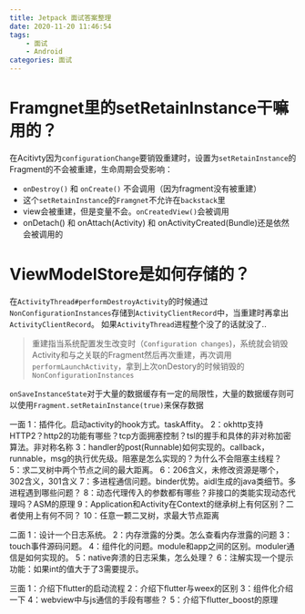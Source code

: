 ```yaml
---
title: Jetpack 面试答案整理
date: 2020-11-20 11:46:54
tags:
    - 面试
    - Android
categories: 面试
---
```

# Framgnet里的setRetainInstance干嘛用的？
在Acitivty因为`configurationChange`要销毁重建时，设置为`setRetainInstance`的Fragment的不会被重建，生命周期会受影响：
<!--more-->
- `onDestroy()` 和 `onCreate()` 不会调用（因为fragment没有被重建）
- 这个`setRetainInstance`的`Framgnet`不允许在`backstack`里
- view会被重建，但是变量不会。`onCreatedView()`会被调用
- onDetach() 和 onAttach(Activity) 和 onActivityCreated(Bundle)还是依然会被调用的


# ViewModelStore是如何存储的？
在`ActivityThread#performDestroyActivity`的时候通过`NonConfigurationInstances`存储到`ActivityClientRecord`中，当重建时再拿出`ActivityClientRecord`。
如果`ActivityThread`进程整个没了的话就没了..
> 重建指当系统配置发生改变时（`Configuration changes`)，系统就会销毁Activity和与之关联的Fragment然后再次重建，再次调用`performLaunchActivity`，拿到上次onDestory的时候销毁的`NonConfigurationInstances`

`onSaveInstanceState`对于大量的数据缓存有一定的局限性，大量的数据缓存则可以使用`Fragment.setRetainInstance(true)`来保存数据


一面
1：插件化。启动activity的hook方式。taskAffity。
2：okhttp支持HTTP2？http2的功能有哪些？tcp方面拥塞控制？tsl的握手和具体的非对称加密算法。非对称名称
3：handler的post(Runnable)如何实现的。callback，runnable，msg的执行优先级。阻塞是怎么实现的？为什么不会阻塞主线程？
5：求二叉树中两个节点之间的最大距离。
6：206含义，未修改资源是哪个，302含义，301含义
7：多进程通信问题。binder优势。aidl生成的java类细节。多进程遇到哪些问题？
8：动态代理传入的参数都有哪些？非接口的类能实现动态代理吗？ASM的原理
9：Application和Activity在Context的继承树上有何区别？二者使用上有何不同？
10：任意一颗二叉树，求最大节点距离

二面
1：设计一个日志系统。
2：内存泄露的分类。怎么查看内存泄露的问题
3：touch事件源码问题。
4：组件化的问题。module和app之间的区别。moduler通信是如何实现的。
5：native奔溃的日志采集，怎么处理？
6：注解实现一个提示功能：如果int的值大于了3需要提示。

三面
1：介绍下flutter的启动流程
2：介绍下flutter与weex的区别
3：组件化介绍一下
4：webview中与js通信的手段有哪些？
5：介绍下flutter_boost的原理
